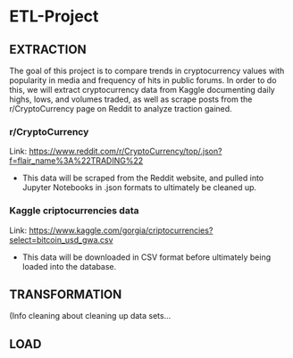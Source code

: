 # ETL-Project

## EXTRACTION

The goal of this project is to compare trends in cryptocurrency values with popularity in media and frequency of hits in public forums. In order to do this, we will extract cryptocurrency data from Kaggle documenting daily highs, lows, and volumes traded, as well as scrape posts from the r/CryptoCurrency page on Reddit to analyze traction gained.


### r/CryptoCurrency

Link: https://www.reddit.com/r/CryptoCurrency/top/.json?f=flair_name%3A%22TRADING%22

- This data will be scraped from the Reddit website, and pulled into Jupyter Notebooks in .json formats to ultimately be cleaned up. 

### Kaggle criptocurrencies data

Link: https://www.kaggle.com/gorgia/criptocurrencies?select=bitcoin_usd_gwa.csv

- This data will be downloaded in CSV format before ultimately being loaded into the database. 

## TRANSFORMATION

(Info cleaning about cleaning up data sets... 

## LOAD


